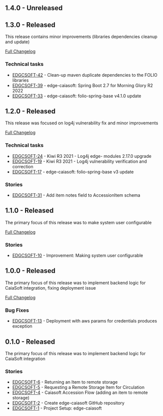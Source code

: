 ## 1.4.0 - Unreleased

## 1.3.0 - Released

This release contains minor improvements (libraries dependencies cleanup and update)

[Full Changelog](https://github.com/folio-org/edge-caiasoft/compare/v1.2.0...v1.3.0)

### Technical tasks
* [EDGCSOFT-42](https://issues.folio.org/browse/EDGCSOFT-42) - Clean-up maven duplicate dependencies to the FOLIO libraries
* [EDGCSOFT-39](https://issues.folio.org/browse/EDGCSOFT-39) - edge-caiasoft: Spring Boot 2.7 for Morning Glory R2 2022
* [EDGCSOFT-33](https://issues.folio.org/browse/EDGCSOFT-33) - edge-caiasoft: folio-spring-base v4.1.0 update

## 1.2.0 - Released

This release was focused on log4j vulnerability fix and minor improvements

[Full Changelog](https://github.com/folio-org/edge-caiasoft/compare/v1.1.0...v1.2.0)

### Technical tasks
* [EDGCSOFT-24](https://issues.folio.org/browse/EDGCSOFT-24) - Kiwi R3 2021 - Log4j edge- modules 2.17.0 upgrade
* [EDGCSOFT-19](https://issues.folio.org/browse/EDGCSOFT-19) - Kiwi R3 2021 - Log4j vulnerability verification and correction
* [EDGCSOFT-17](https://issues.folio.org/browse/EDGCSOFT-17) - edge-caiasoft: folio-spring-base v3 update

### Stories
* [EDGCSOFT-31](https://issues.folio.org/browse/EDGCSOFT-31) - Add item notes field to AccessionItem schema

## 1.1.0 - Released

The primary focus of this release was to make system user configurable

[Full Changelog](https://github.com/folio-org/edge-caiasoft/compare/v1.0.0...v1.1.0)

### Stories
* [EDGCSOFT-10](https://issues.folio.org/browse/EDGCSOFT-10) - Improvement: Making system user configurable

## 1.0.0 - Released

The primary focus of this release was to implement backend logic for CaiaSoft integration, fixing deployment issue

[Full Changelog](https://github.com/folio-org/edge-caiasoft/compare/v0.1.0...v1.0.0)

### Bug Fixes
* [EDGCSOFT-13](https://issues.folio.org/browse/EDGCSOFT-13) - Deployment with aws params for credentials produces exception

## 0.1.0 - Released

The primary focus of this release was to implement backend logic for CaiaSoft integration

### Stories
* [EDGCSOFT-6](https://issues.folio.org/browse/EDGCSOFT-6) - Returning an Item to remote storage
* [EDGCSOFT-5](https://issues.folio.org/browse/EDGCSOFT-5) - Requesting a Remote Storage Item for Circulation
* [EDGCSOFT-4](https://issues.folio.org/browse/EDGCSOFT-4) - Caiasoft Accession Flow (adding an item to remote storage)
* [EDGCSOFT-2](https://issues.folio.org/browse/EDGCSOFT-2) - Create edge-caiasoft GitHub repository
* [EDGCSOFT-1](https://issues.folio.org/browse/EDGCSOFT-1) - Project Setup: edge-caiasoft
